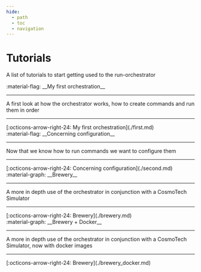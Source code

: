 ```yaml
---
hide:
  - path
  - toc
  - navigation
---
```

# Tutorials

A list of tutorials to start getting used to the run-orchestrator

<main class="grid" markdown>

<article markdown>
<div class="text" markdown>
:material-flag: __My first orchestration__

---
A first look at how the orchestrator works, how to create commands and run them in order

---
<footer markdown>
[:octicons-arrow-right-24: My first orchestration](./first.md)
</footer>
</div>
</article>

<article markdown>
<div class="text" markdown>
:material-flag: __Concerning configuration__

---
Now that we know how to run commands we want to configure them

---
<footer markdown>
[:octicons-arrow-right-24: Concerning configuration](./second.md)
</footer>
</div>
</article>

<article markdown>
<div class="text" markdown>
:material-graph: __Brewery__

---
A more in depth use of the orchestrator in conjunction with a CosmoTech Simulator

---
<footer markdown>
[:octicons-arrow-right-24: Brewery](./brewery.md)
</footer>
</div>
</article>

<article markdown>
<div class="text" markdown>
:material-graph: __Brewery + Docker__

---
A more in depth use of the orchestrator in conjunction with a CosmoTech Simulator, now with docker images

---
<footer markdown>
[:octicons-arrow-right-24: Brewery](./brewery_docker.md)
</footer>
</div>
</article>

</main>